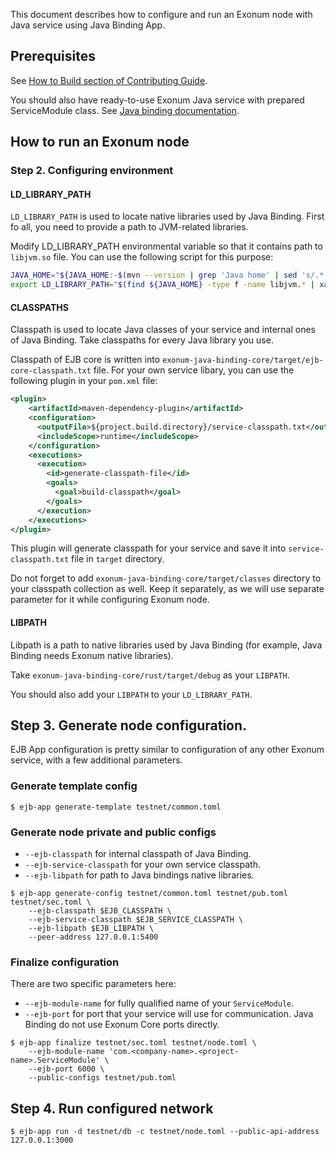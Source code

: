 This document describes how to configure and run an Exonum node with Java service using Java Binding App.

## Prerequisites

See [How to Build section of Contributing Guide][how-to-build].

You should also have ready-to-use Exonum Java service with prepared ServiceModule class.
See [Java binding documentation](https://exonum.com/doc/get-started/java-binding/).

[how-to-build]: https://github.com/exonum/exonum-java-binding/blob/master/CONTRIBUTING.md#how-to-build

## How to run an Exonum node

### Step 2. Configuring environment

#### LD_LIBRARY_PATH

`LD_LIBRARY_PATH` is used to locate native libraries used by Java Binding.
First fo all, you need to provide a path to JVM-related libraries.

Modify LD_LIBRARY_PATH environmental variable so that it contains path to `libjvm.so` file.
You can use the following script for this purpose:

```bash
JAVA_HOME="${JAVA_HOME:-$(mvn --version | grep 'Java home' | sed 's/.*: //')}"
export LD_LIBRARY_PATH="$(find ${JAVA_HOME} -type f -name libjvm.* | xargs -n1 dirname)"
```

#### CLASSPATHS

Classpath is used to locate Java classes of your service and internal ones of Java Binding.
Take classpaths for every Java library you use.

Classpath of EJB core is written into `exonum-java-binding-core/target/ejb-core-classpath.txt` file.
For your own service libary, you can use the following plugin in your `pom.xml` file:

```xml
<plugin>
    <artifactId>maven-dependency-plugin</artifactId>
    <configuration>
      <outputFile>${project.build.directory}/service-classpath.txt</outputFile>
      <includeScope>runtime</includeScope>
    </configuration>
    <executions>
      <execution>
        <id>generate-classpath-file</id>
        <goals>
          <goal>build-classpath</goal>
        </goals>
      </execution>
    </executions>
</plugin>
```

This plugin will generate classpath for your service and save it into `service-classpath.txt` file in `target` directory.

Do not forget to add `exonum-java-binding-core/target/classes` directory to your classpath collection as well.
Keep it separately, as we will use separate parameter for it while configuring Exonum node.

#### LIBPATH

Libpath is a path to native libraries used by Java Binding (for example, Java Binding needs Exonum native libraries).

Take `exonum-java-binding-core/rust/target/debug` as your `LIBPATH`.

You should also add your `LIBPATH` to your `LD_LIBRARY_PATH`.

## Step 3. Generate node configuration.

EJB App configuration is pretty similar to configuration of any other Exonum service, with a few additional parameters.

### Generate template config

```$sh
$ ejb-app generate-template testnet/common.toml
```

### Generate node private and public configs

- `--ejb-classpath` for internal classpath of Java Binding.
- `--ejb-service-classpath` for your own service classpath.
- `--ejb-libpath` for path to Java bindings native libraries.

```$sh
$ ejb-app generate-config testnet/common.toml testnet/pub.toml testnet/sec.toml \
    --ejb-classpath $EJB_CLASSPATH \
    --ejb-service-classpath $EJB_SERVICE_CLASSPATH \
    --ejb-libpath $EJB_LIBPATH \
    --peer-address 127.0.0.1:5400
```

### Finalize configuration

There are two specific parameters here:
- `--ejb-module-name` for fully qualified name of your `ServiceModule`.
- `--ejb-port` for port that your service will use for communication. Java Binding do not use Exonum Core ports directly.

```$sh
$ ejb-app finalize testnet/sec.toml testnet/node.toml \
    --ejb-module-name 'com.<company-name>.<project-name>.ServiceModule' \
    --ejb-port 6000 \
    --public-configs testnet/pub.toml
```

## Step 4. Run configured network

```$sh
$ ejb-app run -d testnet/db -c testnet/node.toml --public-api-address 127.0.0.1:3000
```